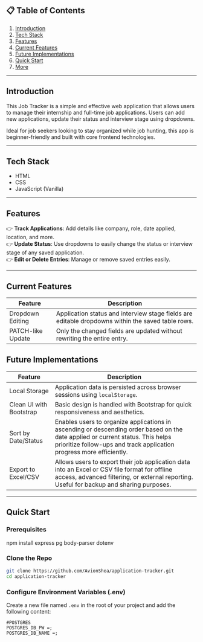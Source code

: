 ## 📋 <a name="table">Table of Contents</a>

1. [Introduction](#introduction)
2. [Tech Stack](#tech-stack)
3. [Features](#features)
4. [Current Features](#current-features)
5. [Future Implementations](#future-implementation)
6. [Quick Start](#quick-start)
7. [More](#more)

---

## <a name="introduction">Introduction</a>

This Job Tracker is a simple and effective web application that allows users to manage their internship and full-time job applications. Users can add new applications, update their status and interview stage using dropdowns.

Ideal for job seekers looking to stay organized while job hunting, this app is beginner-friendly and built with core frontend technologies.

---

## <a name="tech-stack">Tech Stack</a>

- HTML
- CSS
- JavaScript (Vanilla)

---

## <a name="features">Features</a>

👉 **Track Applications**: Add details like company, role, date applied, location, and more.  
👉 **Update Status**: Use dropdowns to easily change the status or interview stage of any saved application.  
👉 **Edit or Delete Entries**: Manage or remove saved entries easily.

---

## <a name="current-feature">Current Features</a>

| Feature           | Description                                                                                       |
| ----------------- | ------------------------------------------------------------------------------------------------- |
| Dropdown Editing  | Application status and interview stage fields are editable dropdowns within the saved table rows. |
| PATCH-like Update | Only the changed fields are updated without rewriting the entire entry.                           |

## <a name="future-implementation">Future Implementations</a>

| Feature                 | Description                                                                                                                                                                                            |
| ----------------------- | ------------------------------------------------------------------------------------------------------------------------------------------------------------------------------------------------------ |
| Local Storage           | Application data is persisted across browser sessions using `localStorage`.                                                                                                                            |
| Clean UI with Bootstrap | Basic design is handled with Bootstrap for quick responsiveness and aesthetics.                                                                                                                        |
| Sort by Date/Status     | Enables users to organize applications in ascending or descending order based on the date applied or current status. This helps prioritize follow-ups and track application progress more efficiently. |
| Export to Excel/CSV     | Allows users to export their job application data into an Excel or CSV file format for offline access, advanced filtering, or external reporting. Useful for backup and sharing purposes.              |

---

## <a name="quick-start">Quick Start</a>

### **Prerequisites**

npm install express pg body-parser dotenv

### **Clone the Repo**

```bash
git clone https://github.com/AvionShea/application-tracker.git
cd application-tracker
```

### **Configure Environment Variables (.env)**

Create a new file named `.env` in the root of your project and add the following content:

```env
#POSTGRES
POSTGRES_DB_PW =;
POSTGRES_DB_NAME =;
```
